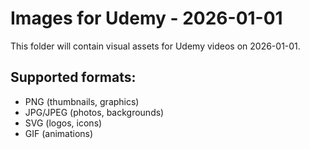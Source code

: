 # Images for Udemy - 2026-01-01

This folder will contain visual assets for Udemy videos on 2026-01-01.

## Supported formats:
- PNG (thumbnails, graphics)
- JPG/JPEG (photos, backgrounds)
- SVG (logos, icons)
- GIF (animations)
